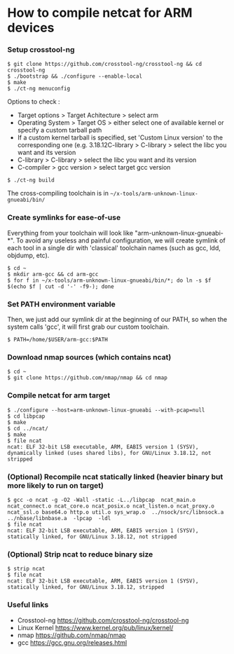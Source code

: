 # How to compile netcat for ARM devices

### Setup crosstool-ng

    $ git clone https://github.com/crosstool-ng/crosstool-ng && cd crosstool-ng
    $ ./bootstrap && ./configure --enable-local
    $ make
    $ ./ct-ng menuconfig

Options to check :
  * Target options > Target Achitecture > select arm
  * Operating System > Target OS > either select one of available kernel or specify a custom tarball path
  * If a custom kernel tarball is specified, set 'Custom Linux version' to the corresponding one (e.g. 3.18.12C-library > C-library > select the libc you want and its version
  * C-library > C-library > select the libc you want and its version
  * C-compiler > gcc version > select target gcc version

```$ ./ct-ng build```

The cross-compiling toolchain is in `~/x-tools/arm-unknown-linux-gnueabi/bin/`


### Create symlinks for ease-of-use

Everything from your toolchain will look like "arm-unknown-linux-gnueabi-*". To avoid any useless and painful configuration, we will create symlink of each tool in a single dir with 'classical' toolchain names (such as gcc, ldd, objdump, etc).

    $ cd ~
    $ mkdir arm-gcc && cd arm-gcc
    $ for f in ~/x-tools/arm-unknown-linux-gnueabi/bin/*; do ln -s $f $(echo $f | cut -d '-' -f9-); done


### Set PATH environment variable

Then, we just add our symlink dir at the beginning of our PATH, so when the system calls 'gcc', it will first grab our custom toolchain.

    $ PATH=/home/$USER/arm-gcc:$PATH


### Download nmap sources (which contains ncat)

    $ cd ~
    $ git clone https://github.com/nmap/nmap && cd nmap


### Compile netcat for arm target

    $ ./configure --host=arm-unknown-linux-gnueabi --with-pcap=null
    $ cd libpcap
    $ make
    $ cd ../ncat/
    $ make
    $ file ncat 
    ncat: ELF 32-bit LSB executable, ARM, EABI5 version 1 (SYSV), dynamically linked (uses shared libs), for GNU/Linux 3.18.12, not stripped


### (Optional) Recompile ncat statically linked (heavier binary but more likely to run on target)

    $ gcc -o ncat -g -O2 -Wall -static -L../libpcap  ncat_main.o ncat_connect.o ncat_core.o ncat_posix.o ncat_listen.o ncat_proxy.o ncat_ssl.o base64.o http.o util.o sys_wrap.o  ../nsock/src/libnsock.a ../nbase/libnbase.a  -lpcap  -ldl
    $ file ncat
    ncat: ELF 32-bit LSB executable, ARM, EABI5 version 1 (SYSV), statically linked, for GNU/Linux 3.18.12, not stripped


### (Optional) Strip ncat to reduce binary size

    $ strip ncat
    $ file ncat
    ncat: ELF 32-bit LSB executable, ARM, EABI5 version 1 (SYSV), statically linked, for GNU/Linux 3.18.12, stripped


### Useful links

  * Crosstool-ng	https://github.com/crosstool-ng/crosstool-ng
  * Linux Kernel	https://www.kernel.org/pub/linux/kernel/
  * nmap 		https://github.com/nmap/nmap
  * gcc			https://gcc.gnu.org/releases.html

